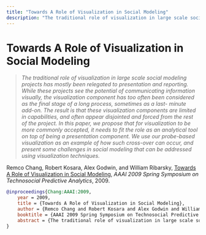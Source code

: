 ```yaml
---
title: "Towards A Role of Visualization in Social Modeling"
description: "The traditional role of visualization in large scale social modeling projects has mostly been relegated to presentation and reporting. While these projects see the potential of communicating information visually, the visualization component has too often been considered as the final stage of a long process, sometimes as a last- minute add-on. The result is that these visualization components are limited in capabilities, and often appear disjointed and forced from the rest of the project. In this paper, we propose that for visualization to be more commonly accepted, it needs to fit the role as an analytical tool on top of being a presentation component. We use our probe-based visualization as an example of how such cross-over can occur, and present some challenges in social modeling that can be addressed using visualization techniques."
---
```


# Towards A Role of Visualization in Social Modeling

> _The traditional role of visualization in large scale social modeling projects has mostly been relegated to presentation and reporting. While these projects see the potential of communicating information visually, the visualization component has too often been considered as the final stage of a long process, sometimes as a last- minute add-on. The result is that these visualization components are limited in capabilities, and often appear disjointed and forced from the rest of the project. In this paper, we propose that for visualization to be more commonly accepted, it needs to fit the role as an analytical tool on top of being a presentation component. We use our probe-based visualization as an example of how such cross-over can occur, and present some challenges in social modeling that can be addressed using visualization techniques._

Remco Chang, Robert Kosara, Alex Godwin, and William Ribarsky, <a href="https://media.eagereyes.org/papers/2009/Chang-AAAI-2009.pdf" target="_blank">Towards A Role of Visualization in Social Modeling</a>, _AAAI 2009 Spring Symposium on Technosocial Predictive Analytics_, 2009.


```bibtex
@inproceedings{Chang:AAAI:2009,
	year = 2009,
	title = {Towards A Role of Visualization in Social Modeling},
	author = {Remco Chang and Robert Kosara and Alex Godwin and William Ribarsky},
	booktitle = {AAAI 2009 Spring Symposium on Technosocial Predictive Analytics},
	abstract = {The traditional role of visualization in large scale social modeling projects has mostly been relegated to presentation and reporting. While these projects see the potential of communicating information visually, the visualization component has too often been considered as the final stage of a long process, sometimes as a last- minute add-on. The result is that these visualization components are limited in capabilities, and often appear disjointed and forced from the rest of the project. In this paper, we propose that for visualization to be more commonly accepted, it needs to fit the role as an analytical tool on top of being a presentation component. We use our probe-based visualization as an example of how such cross-over can occur, and present some challenges in social modeling that can be addressed using visualization techniques.},
}
```

